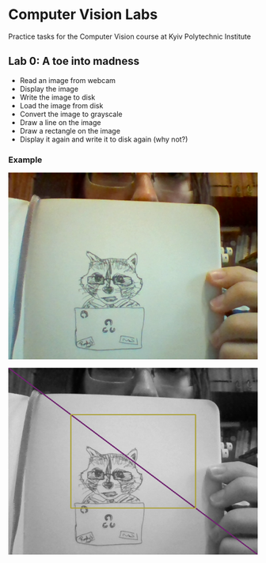 # Computer Vision Labs
Practice tasks for the Computer Vision course at Kyiv Polytechnic Institute

## Lab 0: A toe into madness

- Read an image from webcam
- Display the image
- Write the image to disk
- Load the image from disk
- Convert the image to grayscale
- Draw a line on the image
- Draw a rectangle on the image
- Display it again and write it to disk again (why not?)

### Example

![Colorful raccoon](lab0/example/img/img_from_webcam.png)

![Colorless raccoon](lab0/example/img/img_grayscale.png)
